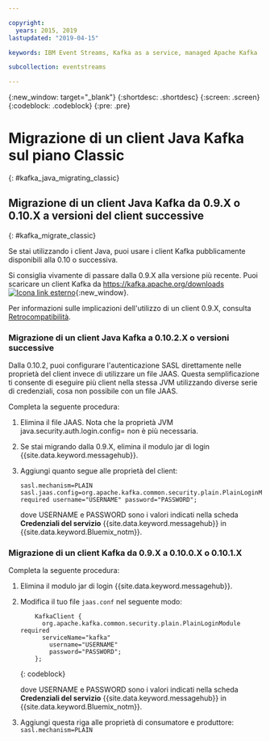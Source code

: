 ```yaml
---

copyright:
  years: 2015, 2019
lastupdated: "2019-04-15"

keywords: IBM Event Streams, Kafka as a service, managed Apache Kafka

subcollection: eventstreams

---
```


{:new_window: target="_blank"}
{:shortdesc: .shortdesc}
{:screen: .screen}
{:codeblock: .codeblock}
{:pre: .pre}

# Migrazione di un client Java Kafka sul piano Classic 
{: #kafka_java_migrating_classic}


## Migrazione di un client Java Kafka da 0.9.X o 0.10.X a versioni del client successive
{: #kafka_migrate_classic}


Se stai utilizzando i client Java, puoi usare i client Kafka pubblicamente disponibili alla 0.10 o successiva. 

Si consiglia vivamente di passare dalla 0.9.X
alla versione più recente. Puoi scaricare un client Kafka da
[https://kafka.apache.org/downloads ![Icona link esterno](../../icons/launch-glyph.svg "Icona link esterno")](https://kafka.apache.org/downloads){:new_window}.

Per informazioni sulle implicazioni dell'utilizzo di un client 0.9.X, consulta
[Retrocompatibilità](/docs/services/EventStreams?topic=eventstreams-kafka_clients#compatibility).



### Migrazione di un client Java Kafka a 0.10.2.X o versioni successive

Dalla 0.10.2, puoi configurare l'autenticazione SASL direttamente nelle proprietà del client invece di utilizzare un file JAAS. Questa semplificazione ti consente di eseguire più client nella stessa JVM utilizzando diverse serie di credenziali, cosa non possibile con un file JAAS.

Completa la seguente procedura:

1. Elimina il file JAAS. Nota che la proprietà JVM java.security.auth.login.config=<PATH TO JAAS> non è più necessaria.
2. Se stai migrando dalla 0.9.X, elimina il modulo jar di login {{site.data.keyword.messagehub}}.
2. Aggiungi quanto segue alle proprietà del client:
    ```
	sasl.mechanism=PLAIN
    sasl.jaas.config=org.apache.kafka.common.security.plain.PlainLoginModule required username="USERNAME" password="PASSWORD";
	```

	dove USERNAME e PASSWORD sono i valori indicati nella scheda **Credenziali del servizio** {{site.data.keyword.messagehub}} in {{site.data.keyword.Bluemix_notm}}.
	
	

### Migrazione di un client Kafka da 0.9.X a 0.10.0.X o 0.10.1.X

Completa la seguente procedura:

1. Elimina il modulo jar di login {{site.data.keyword.messagehub}}.
2. Modifica il tuo file <code>jaas.conf</code> nel seguente modo:
    ```
        KafkaClient {
          org.apache.kafka.common.security.plain.PlainLoginModule required
          serviceName="kafka"
            username="USERNAME"
            password="PASSWORD";
        };
    ```
    {: codeblock}

	dove USERNAME e PASSWORD sono i valori indicati nella scheda **Credenziali del servizio** {{site.data.keyword.messagehub}} in {{site.data.keyword.Bluemix_notm}}.
	
3. Aggiungi questa riga alle proprietà di consumatore e produttore: <code>sasl.mechanism=PLAIN</code>
